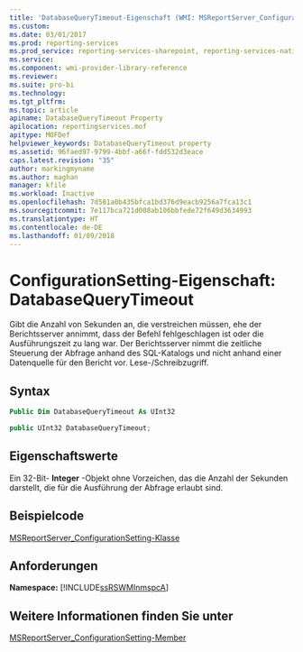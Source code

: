 ```yaml
---
title: 'DatabaseQueryTimeout-Eigenschaft (WMI: MSReportServer_ConfigurationSetting) | Microsoft-Dokumentation'
ms.custom: 
ms.date: 03/01/2017
ms.prod: reporting-services
ms.prod_service: reporting-services-sharepoint, reporting-services-native
ms.service: 
ms.component: wmi-provider-library-reference
ms.reviewer: 
ms.suite: pro-bi
ms.technology: 
ms.tgt_pltfrm: 
ms.topic: article
apiname: DatabaseQueryTimeout Property
apilocation: reportingservices.mof
apitype: MOFDef
helpviewer_keywords: DatabaseQueryTimeout property
ms.assetid: 96faed97-9799-4bbf-a66f-fdd532d3eace
caps.latest.revision: "35"
author: markingmyname
ms.author: maghan
manager: kfile
ms.workload: Inactive
ms.openlocfilehash: 7d581a0b435bfca1bd376d9eacb9256a7fca13c1
ms.sourcegitcommit: 7e117bca721d008ab106bbfede72f649d3634993
ms.translationtype: HT
ms.contentlocale: de-DE
ms.lasthandoff: 01/09/2018
---
```

# <a name="configurationsetting-property---databasequerytimeout"></a>ConfigurationSetting-Eigenschaft: DatabaseQueryTimeout
  Gibt die Anzahl von Sekunden an, die verstreichen müssen, ehe der Berichtsserver annimmt, dass der Befehl fehlgeschlagen ist oder die Ausführungszeit zu lang war. Der Berichtsserver nimmt die zeitliche Steuerung der Abfrage anhand des SQL-Katalogs und nicht anhand einer Datenquelle für den Bericht vor. Lese-/Schreibzugriff.  
  
## <a name="syntax"></a>Syntax  
  
```vb  
Public Dim DatabaseQueryTimeout As UInt32  
```  
  
```csharp  
public UInt32 DatabaseQueryTimeout;  
```  
  
## <a name="property-values"></a>Eigenschaftswerte  
 Ein 32-Bit- **Integer** -Objekt ohne Vorzeichen, das die Anzahl der Sekunden darstellt, die für die Ausführung der Abfrage erlaubt sind.  
  
## <a name="example-code"></a>Beispielcode  
 [MSReportServer_ConfigurationSetting-Klasse](../../reporting-services/wmi-provider-library-reference/msreportserver-configurationsetting-class.md)  
  
## <a name="requirements"></a>Anforderungen  
 **Namespace:** [!INCLUDE[ssRSWMInmspcA](../../includes/ssrswminmspca-md.md)]  
  
## <a name="see-also"></a>Weitere Informationen finden Sie unter  
 [MSReportServer_ConfigurationSetting-Member](../../reporting-services/wmi-provider-library-reference/msreportserver-configurationsetting-members.md)  
  
  
